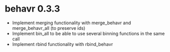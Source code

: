 # behavr 0.3.3

* Implement merging functionality with merge_behavr and merge_behavr_all (to preserve ids)
* Implement bin_all to be able to use several binning functions in the same call
* Implement rbind functionality with rbind_behavr 
